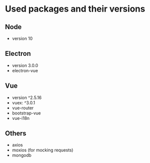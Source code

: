 # Used packages and their versions

## Node
* version 10

## Electron
* version 3.0.0
* electron-vue

## Vue
* version ^2.5.16
* vuex: ^3.0.1
* vue-router
* bootstrap-vue
* vue-i18n

## Others

* axios
* moxios (for mocking requests)
* mongodb
